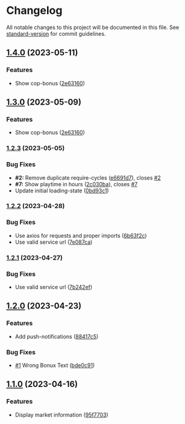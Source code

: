 # Changelog

All notable changes to this project will be documented in this file. See [standard-version](https://github.com/conventional-changelog/standard-version) for commit guidelines.

## [1.4.0](https://github.com/tklein1801/A3PLI/compare/v1.2.3...v1.4.0) (2023-05-11)


### Features

* Show cop-bonus ([2e63160](https://github.com/tklein1801/A3PLI/commit/2e6316024467c58698ee9218e5504580ff7c91cb))

## [1.3.0](https://github.com/tklein1801/A3PLI/compare/v1.2.3...v1.3.0) (2023-05-09)


### Features

* Show cop-bonus ([2e63160](https://github.com/tklein1801/A3PLI/commit/2e6316024467c58698ee9218e5504580ff7c91cb))

### [1.2.3](https://github.com/tklein1801/A3PLI/compare/v1.2.2...v1.2.3) (2023-05-05)


### Bug Fixes

* **#2:** Remove duplicate require-cycles ([e6691d7](https://github.com/tklein1801/A3PLI/commit/e6691d7baa6e5edbfc64fef39e85b568db84dffb)), closes [#2](https://github.com/tklein1801/A3PLI/issues/2)
* **#7:** Show playtime in hours ([2c030ba](https://github.com/tklein1801/A3PLI/commit/2c030ba27f72d8a9c58f160b2b9f6d7513103a29)), closes [#7](https://github.com/tklein1801/A3PLI/issues/7)
* Update initial loading-state ([0bd93c1](https://github.com/tklein1801/A3PLI/commit/0bd93c175eb4fb307f1c16d1c621bb3b51919b28))

### [1.2.2](https://github.com/tklein1801/A3PLI/compare/v1.2.0...v1.2.2) (2023-04-28)


### Bug Fixes

* Use axios for requests and proper imports ([6b63f2c](https://github.com/tklein1801/A3PLI/commit/6b63f2cbbeae7957a288ae5f3f38daa78a783e50))
* Use valid service url ([7e087ca](https://github.com/tklein1801/A3PLI/commit/7e087cab3a8debcd8e2102c80a28d3d7cc7b20b1))

### [1.2.1](https://github.com/tklein1801/A3PLI/compare/v1.2.0...v1.2.1) (2023-04-27)


### Bug Fixes

* Use valid service url ([7b242ef](https://github.com/tklein1801/A3PLI/commit/7b242ef378669d74a1fcedb3d1cdb5e8b8f7d8f8))

## [1.2.0](https://github.com/tklein1801/A3PLI/compare/v1.1.0...v1.2.0) (2023-04-23)


### Features

* Add push-notifications ([88417c5](https://github.com/tklein1801/A3PLI/commit/88417c54aa48be9f725a43b627c222bd28952d70))


### Bug Fixes

* [#1](https://github.com/tklein1801/A3PLI/issues/1) Wrong Bonux Text ([bde0c91](https://github.com/tklein1801/A3PLI/commit/bde0c912b86b2579d3c2cd8e1f0e6008f0c1b169))

## [1.1.0](https://github.com/tklein1801/A3PLI/compare/v1.0.0...v1.1.0) (2023-04-16)


### Features

* Display market information ([95f7703](https://github.com/tklein1801/A3PLI/commit/95f7703652ad3d3f27ad86b7ae4226a4dbf88ae9))
